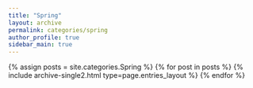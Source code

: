 ```yaml
---
title: "Spring"
layout: archive
permalink: categories/spring
author_profile: true
sidebar_main: true
---
```

<!-- 공백이 포함되어 있는 카테고리 이름의 경우 site.categories.['a b c'] 이런식으로! -->

{% assign posts = site.categories.Spring %}
{% for post in posts %} {% include archive-single2.html type=page.entries_layout %} {% endfor %}

<!-- Ref: https://ansohxxn.github.io/blog/category/ -->